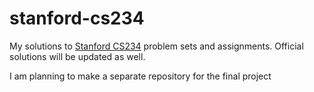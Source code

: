 # stanford-cs234

My solutions to [Stanford CS234](https://web.stanford.edu/class/cs234/index.html) problem sets and assignments. Official solutions will be updated as well.

I am planning to make a separate repository for the final project
